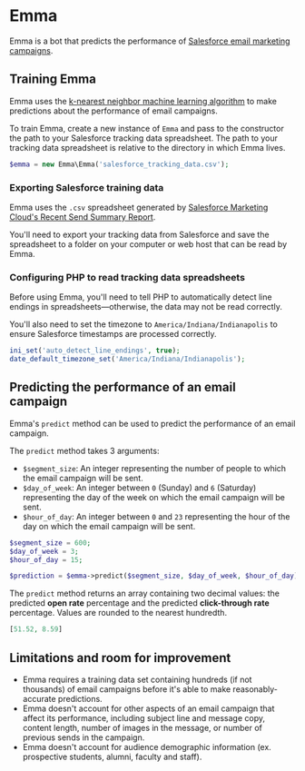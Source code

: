 # Emma

Emma is a bot that predicts the performance of [Salesforce email marketing campaigns](https://salesforce.communications.iu.edu/).

## Training Emma

Emma uses the [k-nearest neighbor machine learning algorithm](https://machinelearningmastery.com/k-nearest-neighbors-for-machine-learning/) to make predictions about the performance of email campaigns.

To train Emma, create a new instance of `Emma` and pass to the constructor the path to your Salesforce tracking data spreadsheet. The path to your tracking data spreadsheet is relative to the directory in which Emma lives.

```php
$emma = new Emma\Emma('salesforce_tracking_data.csv');
```

### Exporting Salesforce training data

Emma uses the `.csv` spreadsheet generated by [Salesforce Marketing Cloud's Recent Send Summary Report](https://help.salesforce.com/articleView?id=mc_re_recent_email_sending_summary_report.htm&type=5). 

You'll need to export your tracking data from Salesforce and save the spreadsheet to a folder on your computer or web host that can be read by Emma.

### Configuring PHP to read tracking data spreadsheets

Before using Emma, you'll need to tell PHP to automatically detect line endings in spreadsheets—otherwise, the data may not be read correctly.

You'll also need to set the timezone to `America/Indiana/Indianapolis` to ensure Salesforce timestamps are processed correctly.

```php
ini_set('auto_detect_line_endings', true);
date_default_timezone_set('America/Indiana/Indianapolis');
```

## Predicting the performance of an email campaign

Emma's `predict` method can be used to predict the performance of an email campaign.

The `predict` method takes 3 arguments:

- `$segment_size`: An integer representing the number of people to which the email campaign will be sent.
- `$day_of_week`: An integer between `0` (Sunday) and `6` (Saturday) representing the day of the week on which the email campaign will be sent.
- `$hour_of_day`: An integer between `0` and `23` representing the hour of the day on which the email campaign will be sent.

```php
$segment_size = 600;
$day_of_week = 3;
$hour_of_day = 15;

$prediction = $emma->predict($segment_size, $day_of_week, $hour_of_day);
```

The `predict` method returns an array containing two decimal values: the predicted **open rate** percentage and the predicted **click-through rate** percentage. Values are rounded to the nearest hundredth.

```php
[51.52, 8.59]
```

## Limitations and room for improvement

- Emma requires a training data set containing hundreds (if not thousands) of email campaigns before it's able to make reasonably-accurate predictions.
- Emma doesn't account for other aspects of an email campaign that affect its performance, including subject line and message copy, content length, number of images in the message, or number of previous sends in the campaign.
- Emma doesn't account for audience demographic information (ex. prospective students, alumni, faculty and staff).